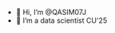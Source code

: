 - 👋 Hi, I’m @QASIM07J
- 👀 I’m a data scientist CU'25

<!---
QASIM07J/QASIM07J is a ✨ special ✨ repository because its `README.md` (this file) appears on your GitHub profile.
You can click the Preview link to take a look at your changes.
--->
